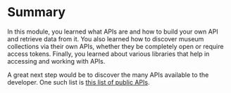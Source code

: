 # Summary

In this module, you learned what APIs are and how to build your own API and retrieve data from it. You also learned how to discover museum collections via their own APIs, whether they be completely open or require access tokens. Finally, you learned about various libraries that help in accessing and working with APIs.

A great next step would be to discover the many APIs available to the developer. One such list is [this list of public APIs](https://github.com/public-apis/public-apis).